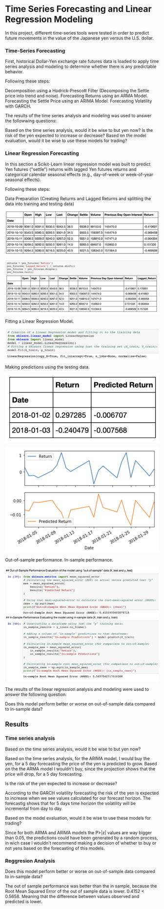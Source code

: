 # Time Series Forecasting and Linear Regression Modeling

In this project, different time-series tools were tested in order to predict future movements in the value of the Japanese yen versus the U.S. dollar.

### Time-Series Forecasting

First, historical Dollar-Yen exchange rate futures data is loaded to apply time series analysis and modeling to determine whether there is any predictable behavior.

Following these steps:

Decomposition using a Hodrick-Prescott Filter (Decomposing the Settle price into trend and noise).
Forecasting Returns using an ARMA Model.
Forecasting the Settle Price using an ARIMA Model.
Forecasting Volatility with GARCH.

The results of the time series analysis and modeling was used to answer the followwing questions:

Based on the time series analysis, would it be wise to but yen now?
Is the risk of the yen expected to increase or decrease?
Based on the model evaluation, would it be wise to use these models for trading?


### Linear Regression Forecasting

In this section a Scikit-Learn linear regression model was built to predict Yen futures ("settle") returns with lagged Yen futures returns and categorical calendar seasonal effects (e.g., day-of-week or week-of-year seasonal effects).

Following these steps:

Data Preparation (Creating Returns and Lagged Returns and splitting the data into training and testing data)


![supply_chain](/images/data.png)


![supply_chain](/images/lagged_returns.png)

Fitting a Linear Regression Model.

![supply_chain](/images/lmodel.png)

Making predictions using the testing data.

![supply_chain](/images/pred.png)

![supply_chain](/images/pred_plots.png)

Out-of-sample performance.
In-sample performance.

![supply_chain](/images/in_out.png)

The results of the linear regression analysis and modeling were used to answer the following question:

Does this model perform better or worse on out-of-sample data compared to in-sample data?

## Results

### Time series analysis

Based on the time series analysis, would it be wise to but yen now?

Based on the time series analysis, for the ARIMA model, I would buy the yen, for a 5 day forecasting the price of the yen is predicted to grow. Based on the the ARMA model I wouldn't buy, since the projection shows that the price will drop, for  a 5 day forecasting.

Is the risk of the yen expected to increase or decrease?

According to the GARCH volatility forecasting the risk of the yen is expected to increase when we see values calculated for our forecast horizon. The forecastig shows that for 5 days time horizon the volatility will be incremental from day to day.

Based on the model evaluation, would it be wise to use these models for trading?

Since for both ARMA and ARIMA models the P>|z| values are way bigger than 0.05, the predictions could have been generated by a random process, in wich case I wouldn't recommend making a decision of whether to buy or not yens based on the forecasting of this models.

### Reggresion Analysis

Does this model perform better or worse on out-of-sample data compared to in-sample data?

The out of sample performance was better than the in sample, because the Root Mean Squared Error of the out of sample data is lower. 0.4152 < 0.5658. Meaning that the difference between values observed and predicted is lower. 


